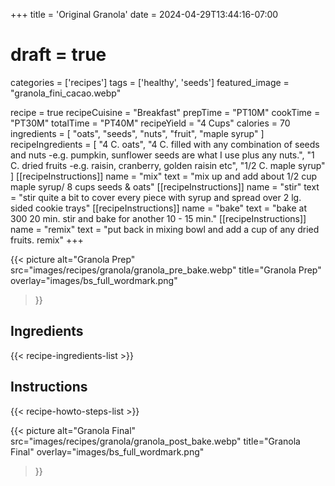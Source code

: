 +++
title = 'Original Granola'
date = 2024-04-29T13:44:16-07:00
# draft = true
categories = ['recipes']
tags = ['healthy', 'seeds']
featured_image = "granola_fini_cacao.webp"

recipe = true
recipeCuisine = "Breakfast"
prepTime = "PT10M"
cookTime = "PT30M"
totalTime = "PT40M"
recipeYield = "4 Cups"
calories = 70
ingredients = [
  "oats",
  "seeds",
  "nuts",
  "fruit",
  "maple syrup"
]
recipeIngredients = [
  "4 C. oats",
  "4 C. filled with any combination of seeds and nuts -e.g. pumpkin, sunflower seeds are what I use plus any nuts.",
  "1 C. dried fruits -e.g. raisin, cranberry, golden raisin etc",
  "1/2 C. maple syrup"
]
[[recipeInstructions]]
  name = "mix"
  text = "mix up and add about 1/2 cup maple syrup/ 8 cups seeds & oats"
[[recipeInstructions]]
  name = "stir"
  text = "stir quite a bit to cover every piece with syrup and spread over 2 lg. sided cookie trays"
[[recipeInstructions]]
  name = "bake"
  text = "bake at 300 20 min. stir and bake for another 10 - 15 min."
[[recipeInstructions]]
  name = "remix"
  text = "put back in mixing bowl and add a cup of any dried fruits. remix"
+++

{{< picture 
  alt="Granola Prep" 
  src="images/recipes/granola/granola_pre_bake.webp" 
  title="Granola Prep" 
  overlay="images/bs_full_wordmark.png" 
>}}

<!--more-->

## Ingredients
{{< recipe-ingredients-list >}}

## Instructions
{{< recipe-howto-steps-list >}}

{{< picture 
  alt="Granola Final" 
  src="images/recipes/granola/granola_post_bake.webp" 
  title="Granola Final" 
  overlay="images/bs_full_wordmark.png" 
>}}
